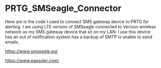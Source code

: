 # PRTG_SMSeagle_Connector
Here are is the code I used to connect SMS gateway device to PRTG for alerting. I am using LTE version of SMSeagle connected to Verizon wireless network as my SMS gateway device that sit on my LAN. I use this device has an out of notification system has a backup of SMTP is unable to send emails. 

https://www.smseagle.eu/

https://www.paessler.com/
